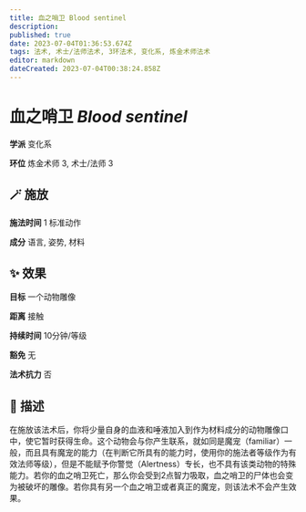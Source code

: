 ```yaml
---
title: 血之哨卫 Blood sentinel
description: 
published: true
date: 2023-07-04T01:36:53.674Z
tags: 法术, 术士/法师法术, 3环法术, 变化系, 炼金术师法术
editor: markdown
dateCreated: 2023-07-04T00:38:24.858Z
---
```


# **血之哨卫** *Blood sentinel*

**学派** 变化系 

**环位** 炼金术师 3, 术士/法师 3

## 🪄 施放

**施法时间** 1 标准动作

**成分** 语言, 姿势, 材料

## ✨ 效果 

**目标** 一个动物雕像 

**距离** 接触  

**持续时间** 10分钟/等级 

**豁免** 无

**法术抗力** 否

## 📖 描述

在施放该法术后，你将少量自身的血液和唾液加入到作为材料成分的动物雕像口中，使它暂时获得生命。这个动物会与你产生联系，就如同是魔宠（familiar）一般，而且具有魔宠的能力（在判断它所具有的能力时，使用你的施法者等级作为有效法师等级），但是不能赋予你警觉（Alertness）专长，也不具有该类动物的特殊能力。若你的血之哨卫死亡，那么你会受到2点智力吸取，血之哨卫的尸体也会变为被破坏的雕像。若你具有另一个血之哨卫或者真正的魔宠，则该法术不会产生效果。
    